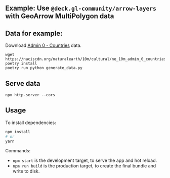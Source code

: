## Example: Use `@deck.gl-community/arrow-layers` with GeoArrow MultiPolygon data

## Data for example:

Download [Admin 0 - Countries](https://www.naturalearthdata.com/downloads/10m-cultural-vectors/10m-admin-0-countries/) data.

```
wget https://naciscdn.org/naturalearth/10m/cultural/ne_10m_admin_0_countries.zip
poetry install
poetry run python generate_data.py
```

## Serve data

```
npx http-server --cors
```

## Usage

To install dependencies:

```bash
npm install
# or
yarn
```

Commands:

* `npm start` is the development target, to serve the app and hot reload.
* `npm run build` is the production target, to create the final bundle and write to disk.
